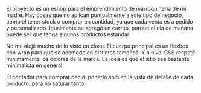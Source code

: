 El proyecto es un eshop para el emprendimiento de marroquineria de mi madre.
Hay cosas que no aplican puntualmente a este tipo de negocio, como el tener stock o comprar en cantidad, ya que 
cada venta es a pedido y personalizado.
Igualmente se agregó un carrito, porque el día de mañana puede ser que tenga algunos productos estandar.

No me alejé mucho de lo visto en clase. El cuerpo principal es un flexbox con wrap para que se acomode en distintos tamaños.
Y a nivel CSS respeté minimamente los colores de la marca.
La idea es que el sitio sea bastante minimalista en general.

El contador para comprar decidí ponerlo solo en la vista de detalle de cada producto, para no saturar tanto.